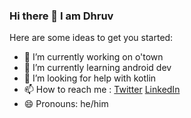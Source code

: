 ### Hi there 👋 I am Dhruv

<!--
**therealdhruv/therealdhruv** is a ✨ _special_ ✨ repository because its `README.md` (this file) appears on your GitHub profile. -->

Here are some ideas to get you started:

- 🔭 I’m currently working on o'town
- 🌱 I’m currently learning android dev
- 🤔 I’m looking for help with kotlin
- 📫 How to reach me : [Twitter](https://twitter.com/thereal_dhruv)  [LinkedIn](https://www.linkedin.com/in/dhruv-pankaj-patel-550a16204/)
- 😄 Pronouns: he/him
<!-- - 
- 👯 I’m looking to collaborate on ...
- 💬 Ask me about ... -->
<!--
- ⚡ Fun fact: ...
-->
